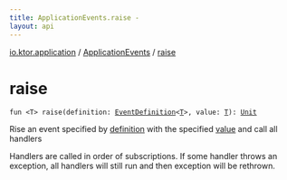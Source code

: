 ```yaml
---
title: ApplicationEvents.raise - 
layout: api
---
```


<div class='api-docs-breadcrumbs'><a href="../index.html">io.ktor.application</a> / <a href="index.html">ApplicationEvents</a> / <a href="./raise.html">raise</a></div>

# raise

<div class="signature"><code><span class="keyword">fun </span><span class="symbol">&lt;</span><span class="identifier">T</span><span class="symbol">&gt;</span> <span class="identifier">raise</span><span class="symbol">(</span><span class="parameterName" id="io.ktor.application.ApplicationEvents$raise(io.ktor.application.EventDefinition((io.ktor.application.ApplicationEvents.raise.T)), io.ktor.application.ApplicationEvents.raise.T)/definition">definition</span><span class="symbol">:</span>&nbsp;<a href="../-event-definition/index.html"><span class="identifier">EventDefinition</span></a><span class="symbol">&lt;</span><a href="raise.html#T"><span class="identifier">T</span></a><span class="symbol">&gt;</span><span class="symbol">, </span><span class="parameterName" id="io.ktor.application.ApplicationEvents$raise(io.ktor.application.EventDefinition((io.ktor.application.ApplicationEvents.raise.T)), io.ktor.application.ApplicationEvents.raise.T)/value">value</span><span class="symbol">:</span>&nbsp;<a href="raise.html#T"><span class="identifier">T</span></a><span class="symbol">)</span><span class="symbol">: </span><a href="https://kotlinlang.org/api/latest/jvm/stdlib/kotlin/-unit/index.html"><span class="identifier">Unit</span></a></code></div>

Rise an event specified by <a href="raise.html#io.ktor.application.ApplicationEvents$raise(io.ktor.application.EventDefinition((io.ktor.application.ApplicationEvents.raise.T)), io.ktor.application.ApplicationEvents.raise.T)/definition">definition</a> with the specified <a href="raise.html#io.ktor.application.ApplicationEvents$raise(io.ktor.application.EventDefinition((io.ktor.application.ApplicationEvents.raise.T)), io.ktor.application.ApplicationEvents.raise.T)/value">value</a> and call all handlers

Handlers are called in order of subscriptions.
If some handler throws an exception, all handlers will still run and then exception will be rethrown.

